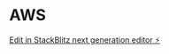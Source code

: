 # AWS

[Edit in StackBlitz next generation editor ⚡️](https://stackblitz.com/~/github.com/riya9927/AWS)